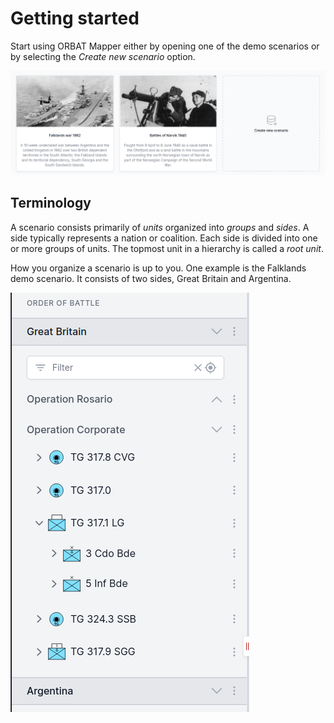 # Getting started

Start using ORBAT Mapper either by opening one of the demo scenarios or by selecting the _Create new scenario_ option.

![Select scenario](images/getting-started.png)

## Terminology

A scenario consists primarily of _units_ organized into _groups_ and _sides_. A side typically represents a nation or
coalition. Each side is divided into one or more groups of units. The topmost unit in a hierarchy is called a _root
unit_.

How you organize a scenario is up to you. One example is the Falklands demo scenario. It consists of two sides, Great Britain and Argentina.

![](images/sides-and-groups.png)
